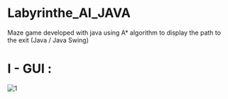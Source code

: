 # Labyrinthe_AI_JAVA
Maze game developed with java using A* algorithm to display the path to the exit (Java / Java Swing)

# I - GUI :

![1](https://user-images.githubusercontent.com/81382178/160299473-4d795d41-a4a8-45b4-8bd1-3e53cda9fa28.PNG)
